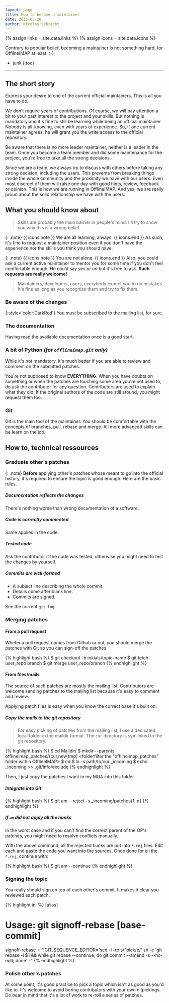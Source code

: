 ```yaml
---
layout: page
title: How to become a maintainer
date: 2015-03-20
author: Nicolas Sebrecht
---
```


{% assign links = site.data.links %}
{% assign icons = site.data.icons %}


Contrary to popular belief, becoming a maintainer is not something hard, for OfflineIMAP at least. :-)

* junk
{:toc}

---

## The short story

Express your desire to one of the current official maintainers. This is all you have to do.

We don't require years of contributions. Of course, we will pay attention a bit to your past interest to the project and your skills. But nothing is mandatory and it's fine to still be learning while being an official maintainer. Nobody is all-knowing, even with years of experience. So, if one current maintainer agrees, he will grant you the write access to the official repository.

Be aware that there is no more leader maintainer, neither is a leader in the team. Once you become a team member and did some maintenance for the project, you're free to take all the strong decisions.

Since we are a team, we always try to discuss with others before taking any strong decision, including the users. This prevents from breaking things inside the whole community and the proximity we have with our users. Even most discreet of them will raise one day with good hints, review, feedback or opinion. This is how we are running in OfflineIMAP. And yes, we are really proud about the solid relationship we have with the users.


## What you should know about

> Skills are probably the main barrier in people's mind. I'll try to show you why this is a wrong belief.


{: .note}
{{ icons.note }} We are all learning, always. {{ icons.end }}
As such, it's fine to request a maintainer position even if you don't have the experience nor the skills you think you should have.

{: .note}
{{ icons.note }} You are not alone. {{ icons.end }}
Also, you could ask a current active maintainer to mentor you for some time if you don't feel comfortable enough. He could say *yes or no* but it's free to ask. **Such requests are really welcome!**

> Maintainers, developers, users, everybody expect you to do mistakes. It's fine as long as you recognize them and try to fix them.


### Be aware of the changes

{:style='color:DarkRed'}
You must be subscribed to the mailing list, for sure.

### The documentation

Having read the available documentation once is a good start.

### A bit of Python *(for `offlineimap.git` only)*

While it's not mandatory, it's much better if you are able to review and comment on the submitted patches.

You're not supposed to know **EVERYTHING**. When you have doubts on something or when the patches are touching some area you're not used to, do ask the contributor for any question. Contributors are used to explain what they did. If the original authors of the code are still around, you might request them too.

### Git

Git is the main tool of the maintainer. You should be comfortable with the concepts of branches, pull, rebase and merge. All more advanced skills can be learn on the job.

## How to, technical ressources

### Graduate other's patches

{: .note}
**Before** applying other's patches whose meant to go into the official history, it's required to ensure the topic is good enough. Here are the basic rules.

##### Documentation reflects the changes

There's nothing worse than wrong documentation of a software.

##### Code is correctly commented

Same applies in the code.

##### Tested code

Ask the contributor if the code was tested, otherwise you might need to test the changes by yourself.

##### Commits are well-formed

* A subject line describing the whole commit.
* Details come after blank line.
* Commits are signed.

See the current `git log`.


### Merging patches

#### From a pull request

Wheter a pull request comes from Github or not, you should merge the patches with Git so you can sign-off the patches.

{% highlight bash %}
$ git checkout -b initials/topic-name <base>
$ git fetch user_repo branch
$ git merge user_repo/branch
{% endhighlight %}

#### From files/mails

The source of such patches are mostly the mailing list. Contributors are welcome sending patches to the mailing list because it's easy to comment and review.

Applying patch files is easy when you know the correct base it's built on.

##### Copy the mails to the git repository

> For easy picking of patches from the mailing list, I use a dedicated local folder in the maildir format. The `cur` directory is symlinked to the git repository.

{% highlight bash %}
$ cd Maildir/<the mailing list>
$ mkdir --parents offlineimap_patches/{cur,new,tmp}
<folderfilter the "offlineimap_patches" folder within OfflineIMAP>
$ cd <OfflineIMAP git repository>
$ ln -s path/to/cur \_incoming
$ echo \_incoming >> .git/info/exclude
{% endhighlight %}

Then, I just copy the patches I want in my MUA into this folder.

##### Integrate into Git

{% highlight bash %}
$ git am --reject -s \_incoming/patches{1..n}
{% endhighlight %}

##### If `am` did not apply all the hunks

In the worst case and if you can't find the correct parent of the OP's patches, you might need to resolve conflicts manually.

With the above command, all the rejected hunks are put into `*.rej` files. Edit each and paste the code you want into the sources. Once done for all the `*.rej`, continue with:

{% highlight bash %}
$ git am --continue
{% endhighlight %}

### Signing the topic

You really should sign on top of each other's commit. It makes it clear you reviewed each patch.

{% highlight ini %}
[alias]
  # Usage: git signoff-rebase [base-commit]
  signoff-rebase = "!GIT_SEQUENCE_EDITOR='sed -i -re s/^pick/e/' sh -c 'git rebase -i $1 && while git rebase --continue; do git commit --amend -s --no-edit; done' -"
{% endhighlight %}

### Polish other's patches

At some point, it's good practice to pick a topic which isn't as good as you'd like to. It's welcome to avoid boring contributors with your own nitpickings. Do bear in mind that it's a lot of work to re-roll a series of patches.



<!--
vim: expandtab ts=2 :
-->
